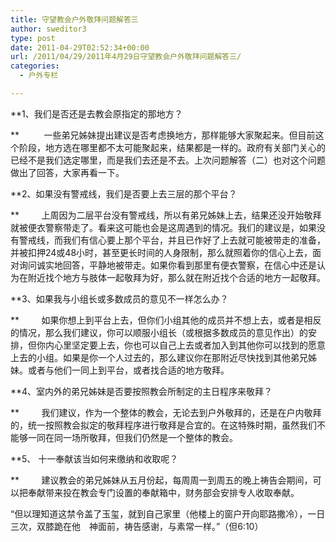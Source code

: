 ```yaml
---
title: 守望教会户外敬拜问题解答三
author: sweditor3
type: post
date: 2011-04-29T02:52:34+00:00
url: /2011/04/29/2011年4月29日守望教会户外敬拜问题解答三/
categories:
  - 户外专栏

---
```

**1、我们是否还是去教会原指定的那地方？
  
**          一些弟兄姊妹提出建议是否考虑换地方，那样能够大家聚起来。但目前这个阶段，地方选在哪里都不太可能聚起来，结果都是一样的。政府有关部门关心的已经不是我们选定哪里，而是我们去还是不去。上次问题解答（二）也对这个问题做出了回答，大家再看一下。

**2、如果没有警戒线，我们是否要上去三层的那个平台？
  
**         上周因为二层平台没有警戒线，所以有弟兄姊妹上去，结果还没开始敬拜就被便衣警察带走了。看来这可能也会是这周遇到的情况。我们的建议是，如果没有警戒线，而我们有信心要上那个平台，并且已作好了上去就可能被带走的准备，并被扣押24或48小时，甚至更长时间的人身限制，那么就照着你的信心上去，面对询问诚实地回答，平静地被带走。如果你看到那里有便衣警察，在信心中还是认为在附近找个地方与肢体一起敬拜为好，那么就在附近找个合适的地方一起敬拜。

**3、如果我与小组长或多数成员的意见不一样怎么办？
  
**         如果你想上到平台上去，但你们小组其他的成员并不想上去，或者是相反的情况，那么我们建议，你可以顺服小组长（或根据多数成员的意见作出）的安排，但你内心里坚定要上去，你也可以自己上去或者加入到其他你可以找到的愿意上去的小组。如果是你一个人过去的，那么建议你在那附近尽快找到其他弟兄姊妹。或者与他们一同上到平台，或者找合适的地方敬拜。

**4、室内外的弟兄姊妹是否要按照教会所制定的主日程序来敬拜？
  
**         我们建议，作为一个整体的教会，无论去到户外敬拜的，还是在户内敬拜的，统一按照教会拟定的敬拜程序进行敬拜是合宜的。在这特殊时期，虽然我们不能够一同在同一场所敬拜，但我们仍然是一个整体的教会。

**5、 十一奉献该当如何来缴纳和收取呢？
  
**         建议教会的弟兄姊妹从五月份起，每周周一到周五的晚上祷告会期间，可以把奉献带来投在教会专门设置的奉献箱中，财务部会安排专人收取奉献。
  
“但以理知道这禁令盖了玉玺，就到自己家里（他楼上的窗户开向耶路撒冷），一日三次，双膝跪在他　神面前，祷告感谢，与素常一样。”（但6:10）